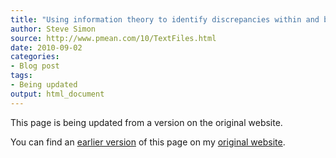 ```yaml
---
title: "Using information theory to identify discrepancies within and between text files"
author: Steve Simon
source: http://www.pmean.com/10/TextFiles.html
date: 2010-09-02
categories:
- Blog post
tags:
- Being updated
output: html_document
---
```


This page is being updated from a version on the original website.

<!---More--->

You can find an [earlier version][sim1] of this page on my [original website][sim2].

[sim1]: http://www.pmean.com/10/TextFiles.html
[sim2]: http://www.pmean.com/original_site.html

